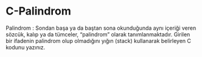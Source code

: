 # C-Palindrom

Palindrom : Sondan başa ya da baştan sona okunduğunda aynı içeriği veren sözcük, kalıp ya da tümceler, “palindrom” olarak tanımlanmaktadır. Girilen bir ifadenin palindrom olup olmadığını yığın (stack) kullanarak belirleyen C kodunu yazınız.
